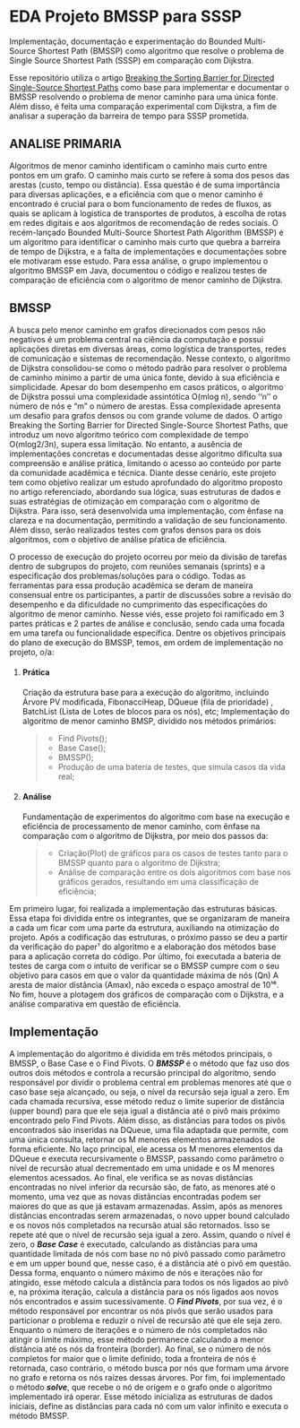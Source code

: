 # EDA Projeto BMSSP para SSSP
Implementação, documentação e experimentação do Bounded Multi-Source Shortest Path (BMSSP) como algoritmo que resolve o problema de Single Source Shortest Path (SSSP) em comparação com Dijkstra.

Esse repositório utiliza o artigo [Breaking the Sorting Barrier for Directed Single-Source Shortest Paths](https://arxiv.org/abs/2504.17033) como base para implementar e documentar o BMSSP resolvendo o problema de menor caminho para uma única fonte. Além disso, é feita uma comparação experimental com Dijkstra, a fim de analisar a superação da barreira de tempo para SSSP prometida.

## ANALISE PRIMARIA
  Algoritmos de menor caminho identificam o caminho mais curto entre pontos em um grafo. O caminho mais curto se refere à soma dos pesos das arestas (custo, tempo ou distância). Essa questão é de suma importância para diversas aplicações, e a eficiência com que o menor caminho é encontrado é crucial para o bom funcionamento de redes de fluxos,  as quais se aplicam à logística de transportes de produtos, à escolha de rotas em redes digitais e aos algoritmos de recomendação de redes sociais. O recém-lançado Bounded Multi-Source Shortest Path Algorithm (BMSSP) é um algoritmo para identificar o caminho mais curto que quebra a barreira de tempo de Dijkstra, e a falta de implementações e documentações sobre ele motivaram esse estudo. Para essa análise, o grupo implementou o algoritmo BMSSP em Java, documentou o código e realizou testes de comparação de eficiência com o algoritmo de menor caminho de Dijkstra. 

## BMSSP
  A busca pelo menor caminho em grafos direcionados com pesos não negativos é um problema central na ciência da computação e possui aplicações diretas em diversas áreas, como logística de transportes, redes de comunicação e sistemas de recomendação. Nesse contexto, o algoritmo de Dijkstra consolidou-se como o método padrão para resolver o problema de caminho mínimo a partir de uma única fonte, devido à sua eficiência e simplicidade. 
  Apesar do bom desempenho em casos práticos, o algoritmo de Dijkstra possui uma complexidade assintótica O(mlog n), sendo ‘‘n’’ o número de nós e “m” o número de arestas. Essa complexidade apresenta um desafio para grafos densos ou com grande volume de dados. O artigo Breaking the Sorting Barrier for Directed Single-Source Shortest Paths, que introduz um novo algoritmo teórico com complexidade de tempo O(mlog2/3n), supera essa limitação. No entanto, a ausência de implementações concretas e documentadas desse algoritmo dificulta sua compreensão e análise prática, limitando o acesso ao conteúdo por parte da comunidade acadêmica e técnica.
  Diante desse cenário, este projeto tem como objetivo realizar um estudo aprofundado do algoritmo proposto no artigo referenciado, abordando sua lógica, suas estruturas de dados e suas estratégias de otimização em comparação com o algoritmo de Dijkstra. Para isso, será desenvolvida uma implementação, com ênfase na clareza e na documentação, permitindo a validação de seu funcionamento. Além disso, serão realizados testes com grafos densos para os dois algoritmos, com o objetivo de análise pŕatica de eficiência.

  O processo de execução do projeto ocorreu por meio da divisão de tarefas dentro de subgrupos do projeto, com reuniões semanais (sprints) e a especificação dos problemas/soluções para o código. Todas as ferramentas para essa produção acadêmica se deram de maneira consensual entre os participantes, a partir de discussões sobre a revisão do desempenho e da dificuldade no cumprimento das especificações do algoritmo de menor caminho.
  Nesse viés, esse projeto foi ramificado em 3 partes práticas e 2 partes de análise e conclusão, sendo cada uma focada em uma tarefa ou funcionalidade específica. Dentre os  objetivos principais do plano de execução do BMSSP, temos, em ordem de implementação no projeto, o/a: 
  1. #### Prática
     Criação da estrutura base para a execução do algoritmo, incluindo Árvore PV modificada, FibonacciHeap, DQueue (fila de prioridade) , BatchList (Lista de Lotes de blocos para os nós), etc;
     Implementação do algoritmo de menor caminho BMSP, dividido nos métodos primários:	
        >- Find Pivots();
        >- Base Case();
        >- BMSSP();
        >- Produção de uma bateria de testes, que simula casos da vida real;
  2. #### Análise
     Fundamentação de experimentos do algoritmo com base na execução e eficiência de processamento de menor caminho, com ênfase na comparação com o algoritmo de Dijkstra, por meio dos passos da:
        >- Criação(Plot) de gráficos para os casos de testes tanto para o BMSSP quanto para o algoritmo de Dijkstra;
        >- Análise de comparação entre os dois algoritmos com base nos gráficos gerados, resultando em uma classificação de eficiência;

  Em primeiro lugar, foi realizada a implementação das estruturas básicas. Essa etapa foi dividida entre os integrantes, que se organizaram de maneira a cada um ficar com uma parte da estrutura, auxiliando na otimização do projeto. 
  Após a codificação das estruturas, o próximo passo se deu a partir da verificação do paper¹ do algoritmo e a elaboração dos métodos base para a aplicação correta do código.
  Por último, foi executada a bateria de testes de carga com o intuito de verificar se o BMSSP cumpre com o seu objetivo para casos em que o valor da quantidade máxima de nós (Qn)  A aresta de maior distância (Amax), não exceda o espaço amostral de 10¹⁶. 
  No fim, houve a plotagem dos gráficos de comparação  com o Dijkstra,  e a análise comparativa em questão de eficiência.

## Implementação

  A implementação do algoritmo é dividida em três métodos principais, o BMSSP, o Base Case e o Find Pivots. O _**BMSSP**_ é o método que faz uso dos outros dois métodos e controla a recursão principal do algoritmo, sendo responsável por dividir o problema central em problemas menores até que o caso base seja alcançado, ou seja, o nível da recursão seja igual a zero. Em cada chamada recursiva, esse método reduz o limite superior de distância (upper bound) para que ele seja igual a distância até o pivô mais próximo encontrado pelo Find Pivots. Além disso, as distâncias para todos os pivôs encontrados são inseridas na DQueue, uma fila adaptada que permite, com uma única consulta, retornar os M menores elementos armazenados de forma eficiente. No laço principal, ele acessa os M menores elementos da DQueue e executa recursivamente o BMSSP, passando como parâmetro o nível de recursão atual decrementado em uma unidade e os M menores elementos acessados. Ao final, ele verifica se as novas distâncias encontradas no nível inferior da recursão são, de fato, as menores até o momento, uma vez que as novas distâncias encontradas podem ser maiores do que as que já estavam armazenadas. Assim, após as menores distâncias encontradas serem armazenadas, o novo upper bound calculado e os novos nós completados na recursão atual são retornados. Isso se repete até que o nível de recursão seja igual a zero. 
  Assim, quando o nível é zero, o _**Base Case**_ é executado, calculando as distâncias para uma quantidade limitada de nós com base no nó pivô passado como parâmetro e em um upper bound que, nesse caso, é a distância até o pivô em questão. Dessa forma, enquanto o número máximo de nós e iterações não for atingido, esse método calcula a distância para todos os nós ligados ao pivô e, na próxima iteração, calcula a distância para os nós ligados aos novos nós encontrados e assim sucessivamente. 
  O _**Find Pivots**_, por sua vez, é o método responsável por encontrar os nós pivôs que serão usados para particionar o problema e reduzir o nível de recursão até que ele seja zero. Enquanto o número de iterações e o número de nós completados não atingir o limite máximo, esse método permanece calculando a menor distância até os nós da fronteira (border). Ao final, se o número de nós completos for maior que o limite definido, toda a fronteira de nós é retornada, caso contrário, o método busca por nós que formam uma árvore no grafo e retorna os nós raízes dessas árvores. 
  Por fim, foi implementado o método _**solve**_, que recebe o nó de origem e o grafo onde o algoritmo implementado irá operar. Esse método inicializa as estruturas de dados iniciais, define as distâncias para cada nó com um valor infinito e executa o método BMSSP. 
